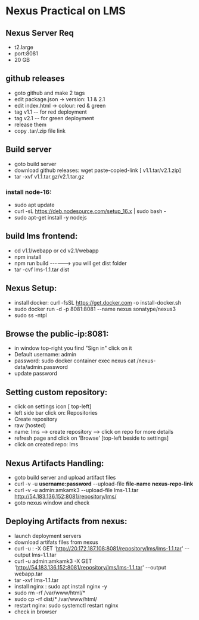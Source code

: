 # Nexus Practical on LMS

## Nexus Server Req
- t2.large
- port:8081
- 20 GB
## github releases
- goto github and make 2 tags
- edit package.json -> version: 1.1 & 2.1
- edit index.html -> colour: red & green
- tag v1.1 -- for red deployment
- tag v2.1 -- for green deployment
- release them 
- copy .tar/.zip file link

## Build server
- goto build server 
- download github releases: wget paste-copied-link [ v1.1.tar/v2.1.zip]
- tar -xvf v1.1.tar.gz/v2.1.tar.gz
### install node-16:
- sudo apt update
- curl -sL https://deb.nodesource.com/setup_16.x | sudo bash -
- sudo apt-get install -y nodejs

## build lms frontend:
- cd v1.1/webapp or cd v2.1/webapp
- npm install
- npm run build ------> you will get dist folder
- tar -cvf lms-1.1.tar dist

## Nexus Setup:
- install docker: curl -fsSL https://get.docker.com -o install-docker.sh
- sudo docker run -d -p 8081:8081 --name nexus sonatype/nexus3
- sudo ss -ntpl

## Browse the public-ip:8081:
- in window top-right you find "Sign in" click on it
- Default username: admin
- password: sudo docker container exec nexus cat /nexus-data/admin.password
- update password

## Setting custom repository:
- click on settings icon [ top-left]
- left side bar click on: Repositories
- Create repository
- raw (hosted)
- name: lms  --> create repository --> click on repo for more details
- refresh page and click on 'Browse' [top-left beside to settings]
- click on created repo: lms

## Nexus Artifacts Handling:
- goto build server and upload artifact files
- curl -v -u **username:password** --upload-file **file-name** **nexus-repo-link**
- curl -v -u admin:amkamk3 --upload-file lms-1.1.tar http://54.183.136.152:8081/repository/lms/
- goto nexus window and check

## Deploying Artifacts from nexus:
- launch deployment servers
- download artifats files from nexus
- curl -u <username>:<password> -X GET 'http://20.172.187.108:8081/repository/lms/lms-1.1.tar' --output lms-1.1.tar
- curl -u admin:amkamk3 -X GET 'http://54.183.136.152:8081/repository/lms/lms-1.1.tar' --output webapp.tar
- tar -xvf lms-1.1.tar
- install nginx : sudo apt install nginx -y
- sudo rm -rf /var/www/html/*
- sudo cp -rf dist/* /var/www/html/
- restart nginx: sudo systemctl restart nginx
- check in browser


